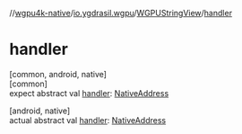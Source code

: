 //[wgpu4k-native](../../../index.md)/[io.ygdrasil.wgpu](../index.md)/[WGPUStringView](index.md)/[handler](handler.md)

# handler

[common, android, native]\
[common]\
expect abstract val [handler](handler.md): [NativeAddress](../../ffi/-native-address/index.md)

[android, native]\
actual abstract val [handler](handler.md): [NativeAddress](../../ffi/-native-address/index.md)